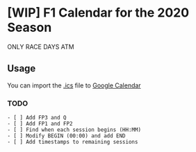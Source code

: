 # [WIP] F1 Calendar for the 2020 Season

ONLY RACE DAYS ATM

## Usage

You can import the [.ics](./calendar.ics) file to
[Google Calendar](https://calendar.google.com/calendar/r/settings/export)

### TODO

    - [ ] Add FP3 and Q
    - [ ] Add FP1 and FP2
    - [ ] Find when each session begins (HH:MM)
    - [ ] Modify BEGIN (00:00) and add END
    - [ ] Add timestamps to remaining sessions

